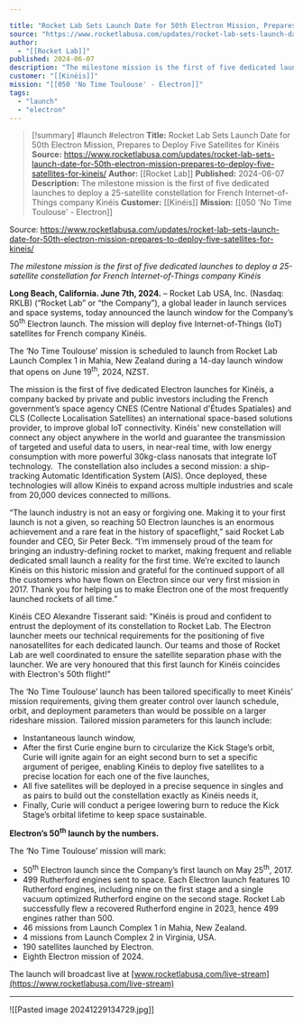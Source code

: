 ```yaml
---

title: "Rocket Lab Sets Launch Date for 50th Electron Mission, Prepares to Deploy Five Satellites for Kinéis "
source: "https://www.rocketlabusa.com/updates/rocket-lab-sets-launch-date-for-50th-electron-mission-prepares-to-deploy-five-satellites-for-kineis/"
author:
  - "[[Rocket Lab]]"
published: 2024-06-07
description: "The milestone mission is the first of five dedicated launches to deploy a 25-satellite constellation for French Internet-of-Things company Kinéis"
customer: "[[Kinéis]]"
mission: "[[050 'No Time Toulouse' - Electron]]"
tags:
  - "launch"
  - "electron"
---
```

>[!summary]
#launch #electron
**Title:** Rocket Lab Sets Launch Date for 50th Electron Mission, Prepares to Deploy Five Satellites for Kinéis 
**Source:** https://www.rocketlabusa.com/updates/rocket-lab-sets-launch-date-for-50th-electron-mission-prepares-to-deploy-five-satellites-for-kineis/
**Author:** [[Rocket Lab]]
**Published:** 2024-06-07
**Description:** The milestone mission is the first of five dedicated launches to deploy a 25-satellite constellation for French Internet-of-Things company Kinéis
**Customer:** [[Kinéis]]
**Mission:** [[050 'No Time Toulouse' - Electron]]

Source: https://www.rocketlabusa.com/updates/rocket-lab-sets-launch-date-for-50th-electron-mission-prepares-to-deploy-five-satellites-for-kineis/

*The milestone mission is the first of five dedicated launches to deploy a 25-satellite constellation for French Internet-of-Things company Kinéis*

**Long Beach, California. June 7th, 2024.** – Rocket Lab USA, Inc. (Nasdaq: RKLB) (“Rocket Lab” or “the Company”), a global leader in launch services and space systems, today announced the launch window for the Company’s 50<sup>th</sup> Electron launch. The mission will deploy five Internet-of-Things (IoT) satellites for French company Kinéis.

The ‘No Time Toulouse’ mission is scheduled to launch from Rocket Lab Launch Complex 1 in Mahia, New Zealand during a 14-day launch window that opens on June 19<sup>th</sup>, 2024, NZST.

The mission is the first of five dedicated Electron launches for Kinéis, a company backed by private and public investors including the French government’s space agency CNES (Centre National d'Études Spatiales) and CLS (Collecte Localisation Satellites) an international space-based solutions provider, to improve global IoT connectivity. Kinéis’ new constellation will connect any object anywhere in the world and guarantee the transmission of targeted and useful data to users, in near-real time, with low energy consumption with more powerful 30kg-class nanosats that integrate IoT technology.  The constellation also includes a second mission: a ship-tracking Automatic Identification System (AIS). Once deployed, these technologies will allow Kinéis to expand across multiple industries and scale from 20,000 devices connected to millions.

“The launch industry is not an easy or forgiving one. Making it to your first launch is not a given, so reaching 50 Electron launches is an enormous achievement and a rare feat in the history of spaceflight,” said Rocket Lab founder and CEO, Sir Peter Beck. “I’m immensely proud of the team for bringing an industry-defining rocket to market, making frequent and reliable dedicated small launch a reality for the first time. We’re excited to launch Kinéis on this historic mission and grateful for the continued support of all the customers who have flown on Electron since our very first mission in 2017. Thank you for helping us to make Electron one of the most frequently launched rockets of all time.”

Kinéis CEO Alexandre Tisserant said: "Kinéis is proud and confident to entrust the deployment of its constellation to Rocket Lab. The Electron launcher meets our technical requirements for the positioning of five nanosatellites for each dedicated launch. Our teams and those of Rocket Lab are well coordinated to ensure the satellite separation phase with the launcher. We are very honoured that this first launch for Kinéis coincides with Electron's 50th flight!”

The ‘No Time Toulouse’ launch has been tailored specifically to meet Kinéis’ mission requirements, giving them greater control over launch schedule, orbit, and deployment parameters than would be possible on a larger rideshare mission. Tailored mission parameters for this launch include:

- Instantaneous launch window,
- After the first Curie engine burn to circularize the Kick Stage’s orbit, Curie will ignite again for an eight second burn to set a specific argument of perigee, enabling Kinéis to deploy five satellites to a precise location for each one of the five launches,
- All five satellites will be deployed in a precise sequence in singles and as pairs to build out the constellation exactly as Kinéis needs it,
- Finally, Curie will conduct a perigee lowering burn to reduce the Kick Stage’s orbital lifetime to keep space sustainable.

**Electron’s 50<sup>th</sup> launch by the numbers.**

The ‘No Time Toulouse’ mission will mark:

- 50<sup>th</sup> Electron launch since the Company’s first launch on May 25<sup>th</sup>, 2017.
- 499 Rutherford engines sent to space. Each Electron launch features 10 Rutherford engines, including nine on the first stage and a single vacuum optimized Rutherford engine on the second stage. Rocket Lab successfully flew a recovered Rutherford engine in 2023, hence 499 engines rather than 500.
- 46 missions from Launch Complex 1 in Mahia, New Zealand.
- 4 missions from Launch Complex 2 in Virginia, USA.
- 190 satellites launched by Electron.
- Eighth Electron mission of 2024.

The launch will broadcast live at [www.rocketlabusa.com/live-stream](https://www.rocketlabusa.com/live-stream)

---

![[Pasted image 20241229134729.jpg]]
